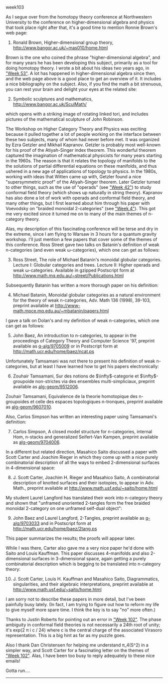 week103

As I segue over from the homotopy theory conference at Northwestern
University to the conference on higher-dimensional algebra and physics
that took place right after that, it's a good time to mention Ronnie
Brown's web page:

1) Ronald Brown, Higher-dimensional group theory,
<http://www.bangor.ac.uk/~mas010/home.html>

Brown is the one who coined the phrase "higher-dimensional algebra",
and for many years he has been developing this subject, primarily as a
tool for doing homotopy theory. I wrote a bit about his ideas two years
ago, in ["Week 53"](#week53). A lot has happened in
higher-dimensional algebra since then, and the web page above is a good
place to get an overview of it. It includes a nice bibliography on the
subject. Also, if you find the math a bit strenuous, you can rest your
brain and delight your eyes at the related site:

2) Symbolic sculptures and mathematics,
<http://www.bangor.ac.uk/SculMath/>

which opens with a striking image of rotating linked tori, and includes
pictures of the mathematical sculpture of John Robinson.

The Workshop on Higher Category Theory and Physics was exciting because
it pulled together a lot of people working on the interface between
these two subjects, many of whom had never before met. It was organized
by Ezra Getzler and Mikhail Kapranov. Getzler is probably most
well-known for his proof of the Atiyah-Singer index theorem. This
wonderful theorem captured the imagination of mathematical physicists
for many years starting in the 1960s. The reason is that it relates the
topology of manifolds to the the solutions of partial differential
equations on these manifolds, and thus ushered in a new age of
applications of topology to physics. In the 1980s, working with ideas
that Witten came up with, Getzler found a nice "supersymmetric proof"
of the Atiyah-Singer theorem. Later Getzler turned to other things, such
as the use of "operads" (see ["Week 42"](#week42)) to study
conformal field theory (which shows up naturally in string theory).
Kapranov has also done a lot of work with operads and conformal field
theory, and many other things, but I first learned about him through his
paper with Voevodsky on "braided monoidal 2-categories" (see
["Week 4"](#week4)). This got me very excited since it turned me on
to many of the main themes of n-category theory.

Alas, my description of this fascinating conference will be terse and
dry in the extreme, since I am flying to Warsaw in 3 hours for a quantum
gravity workshop. I'll just mention a few papers that cover some of the
themes of this conference. Ross Street gave two talks on Batanin's
definition of weak n-categories (and even weak ω-categories), which one
can get as follows:

3) Ross Street, The role of Michael Batanin's monoidal globular
categories. Lecture I: Globular categories and trees. Lecture II: Higher
operads and weak ω-categories. Available in gzipped Postscript form at
<http://www.math.mq.edu.au/~street/Publications.html>

Subsequently Batanin has written a more thorough paper on his
definition:

4) Michael Batanin, Monoidal globular categories as a natural
environment for the theory of weak n-categories, Adv. Math 136 (1998),
39-103, preprint available at
<http://www-math.mpce.mq.edu.au/~mbatanin/papers.html>

I gave a talk on Dolan's and my definition of weak n-categories, which
one can get as follows:

5) John Baez, An introduction to n-categories, to appear in the
proceedings of Category Theory and Computer Science '97, preprint
available as [q-alg/9705009](http://xxx.lanl.gov/abs/q-alg/9705009) or
in Postscript form at <http://math.ucr.edu/home/baez/ncat.ps>

Unfortunately Tamsamani was not there to present *his* definition of
weak n-categories, but at least I have learned how to get his papers
electronically:

6) Zouhair Tamsamani, Sur des notions de \$\\infty\$-categorie et
\$\\infty\$-groupoide non-strictes via des ensembles multi-simpliciaux,
preprint available as
[alg-geom/9512006](http://xxx.lanl.gov/abs/alg-geom/9512006).

Zouhair Tamsamani, Equivalence de la theorie homotopique des
n-groupoides et celle des espaces topologiques n-tronques, preprint
available as
[alg-geom/9607010](http://xxx.lanl.gov/abs/alg-geom/9607010).

Also, Carlos Simpson has written an interesting paper using Tamsamani's
definition:

7) Carlos Simpson, A closed model structure for n-categories, internal
Hom, n-stacks and generalized Seifert-Van Kampen, preprint available as
[alg-geom/9704006](http://xxx.lanl.gov/abs/alg-geom/9704006).

In a different but related direction, Masahico Saito discussed a paper
with Scott Carter and Joachim Rieger in which they come up with a nice
purely combinatorial description of all the ways to embed 2-dimensional
surfaces in 4-dimensional space:

8) J. Scott Carter, Joachim H. Rieger and Masahico Saito, A
combinatorial description of knotted surfaces and their isotopies, to
appear in Adv. Math., preprint available at
<http://www.math.usf.edu/~saito/home.html>

My student Laurel Langford has translated their work into n-category
theory and shown that "unframed unoriented 2-tangles form the free
braided monoidal 2-category on one unframed self-dual object":

9) John Baez and Laurel Langford, 2-Tangles, preprint available as
[q-alg/9703033](http://xxx.lanl.gov/abs/q-alg/9703033) and in Postscript
form at http://math.ucr.edu/home/baez/2tang.ps

This paper summarizes the results; the proofs will appear later.

While I was there, Carter also gave me a very nice paper he'd done with
Saito and Louis Kauffman. This paper discusses 4-manifolds and also
2-dimensional surfaces in 3-dimensional space, again getting a purely
combinatorial description which is begging to be translated into
n-category theory:

10) J. Scott Carter, Louis H. Kauffman and Masahico Saito,
Diagrammatics, singularities, and their algebraic interpretations,
preprint available at <http://www.math.usf.edu/~saito/home.html>

I am sorry not to describe these papers in more detail, but I've been
painfully busy lately. (In fact, I am trying to figure out how to reform
my life to give myself more spare time. I think the key is to say "no"
more often.)

Thanks to Justin Roberts for pointing out an error in
["Week 102"](#week102). The phase ambiguity in conformal field
theories is not necessarily a 24th root of unity; it's exp(2 π i c /
24) where c is the central charge of the associated Virasoro
representation. This is a big hint as far as my puzzle goes.

Also I thank Dan Christensen for helping me understand π_4(S\^2) in a
simpler way, and Scott Carter for a fascinating letter on the themes of
["Week 102"](#week102). Alas, I have been too busy to reply
adequately to these nice emails!

Gotta run\....

------------------------------------------------------------------------

